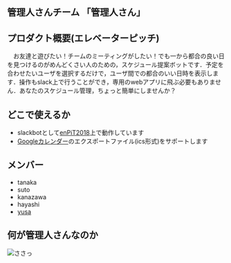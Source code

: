 ## 管理人さんチーム 「管理人さん」
## プロダクト概要(エレベーターピッチ)
　お友達と遊びたい！チームのミーティングがしたい！でも一から都合の良い日を見つけるのがめんどくさい人のための，スケジュール提案ボットです．予定を合わせたいユーザを選択するだけで，ユーザ間での都合のいい日時を表示します．操作もslack上で行うことができ，専用のwebアプリに飛ぶ必要もありません．あなたのスケジュール管理，ちょっと簡単にしませんか？ 
## どこで使えるか
* slackbotとして[enPiT2018](https://enpit2018.slack.com/messages/DBXTX88F4/)上で動作しています
* [Googleカレンダー](https://calendar.google.com/)のエクスポートファイル(ics形式)をサポートします  
## メンバー
* tanaka
* suto
* kanazawa
* hayashi
* [yusa](https://github.com/yungoyungo)
## 何が管理人さんなのか

![ささっ](http://www.ne.jp/asahi/rumic/k-asuka/c_images/Maison3.jpg "管理人さんは管理人さんです")

